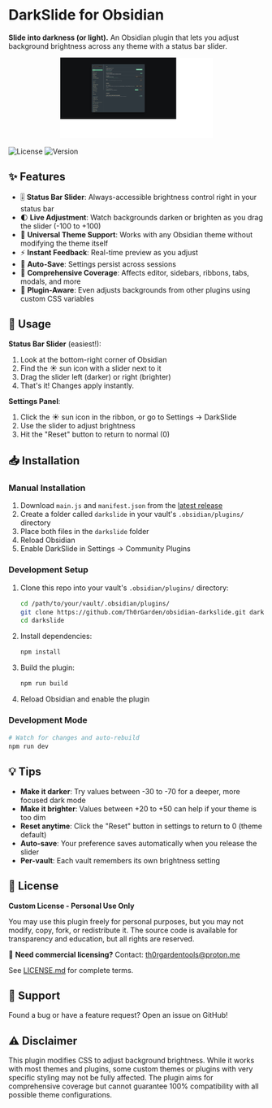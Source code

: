 # DarkSlide for Obsidian

**Slide into darkness (or light).** An Obsidian plugin that lets you adjust background brightness across any theme with a status bar slider.

<p align="center">
  <img src="screenshot.png" width="300" alt="DarkSlide in action">
</p>

![License](https://img.shields.io/badge/license-Proprietary-red)
![Version](https://img.shields.io/badge/version-1.0.1-blue)

## ✨ Features

- 🎚️ **Status Bar Slider**: Always-accessible brightness control right in your status bar
- 🌓 **Live Adjustment**: Watch backgrounds darken or brighten as you drag the slider (-100 to +100)
- 🎨 **Universal Theme Support**: Works with any Obsidian theme without modifying the theme itself
- ⚡ **Instant Feedback**: Real-time preview as you adjust
- 💾 **Auto-Save**: Settings persist across sessions
- 🎯 **Comprehensive Coverage**: Affects editor, sidebars, ribbons, tabs, modals, and more
- 🔌 **Plugin-Aware**: Even adjusts backgrounds from other plugins using custom CSS variables

## 🚀 Usage

**Status Bar Slider** (easiest!):
1. Look at the bottom-right corner of Obsidian
2. Find the ☀️ sun icon with a slider next to it
3. Drag the slider left (darker) or right (brighter)
4. That's it! Changes apply instantly.

**Settings Panel**:
1. Click the ☀️ sun icon in the ribbon, or go to Settings → DarkSlide
2. Use the slider to adjust brightness
3. Hit the "Reset" button to return to normal (0)

## 📥 Installation

### Manual Installation

1. Download `main.js` and `manifest.json` from the [latest release](https://github.com/Th0rGarden/obsidian-darkslide/releases)
2. Create a folder called `darkslide` in your vault's `.obsidian/plugins/` directory
3. Place both files in the `darkslide` folder
4. Reload Obsidian
5. Enable DarkSlide in Settings → Community Plugins

### Development Setup

1. Clone this repo into your vault's `.obsidian/plugins/` directory:
   ```bash
   cd /path/to/your/vault/.obsidian/plugins/
   git clone https://github.com/Th0rGarden/obsidian-darkslide.git darkslide
   cd darkslide
   ```

2. Install dependencies:
   ```bash
   npm install
   ```

3. Build the plugin:
   ```bash
   npm run build
   ```

4. Reload Obsidian and enable the plugin

### Development Mode

```bash
# Watch for changes and auto-rebuild
npm run dev
```

## 💡 Tips

- **Make it darker**: Try values between -30 to -70 for a deeper, more focused dark mode
- **Make it brighter**: Values between +20 to +50 can help if your theme is too dim
- **Reset anytime**: Click the "Reset" button in settings to return to 0 (theme default)
- **Auto-save**: Your preference saves automatically when you release the slider
- **Per-vault**: Each vault remembers its own brightness setting

## 📜 License

**Custom License - Personal Use Only**

You may use this plugin freely for personal purposes, but you may not modify, copy, fork, or redistribute it. The source code is available for transparency and education, but all rights are reserved.

💼 **Need commercial licensing?** Contact: th0rgardentools@proton.me

See [LICENSE.md](LICENSE.md) for complete terms.

## 🤝 Support

Found a bug or have a feature request? Open an issue on GitHub!

## ⚠️ Disclaimer

This plugin modifies CSS to adjust background brightness. While it works with most themes and plugins, some custom themes or plugins with very specific styling may not be fully affected. The plugin aims for comprehensive coverage but cannot guarantee 100% compatibility with all possible theme configurations.
